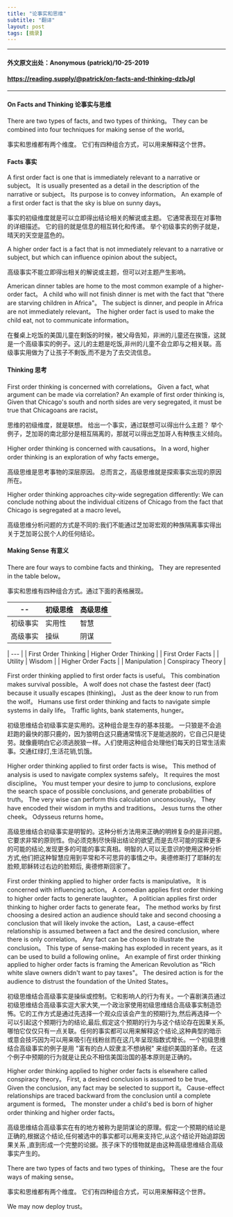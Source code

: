 ```yaml
---
title: "论事实和思维"
subtitle: "翻译"
layout: post
tags: [摘录]
---
```


---
#### 外文原文出处：Anonymous (patrick)/10-25-2019 

#### <https://reading.supply/@patrick/on-facts-and-thinking-dzbJgI>  
---
#### 

#### On Facts and Thinking 论事实与思维

There are two types of facts, and two types of thinking。 They can be combined into four techniques for making sense of the world。

事实和思维都有两个维度。 它们有四种组合方式，可以用来解释这个世界。
#### Facts 事实
A first order fact is one that is immediately relevant to a narrative or subject。 It is usually presented as a detail in the description of the narrative or subject。 Its purpose is to convey information。 An example of a first order fact is that the sky is blue on sunny days。

事实的初级维度就是可以立即得出结论相关的解说或主题。  它通常表现在对事物的详细描述。   它的目的就是信息的相互转化和传递。  举个初级事实的例子就是，晴天的天空是蓝色的。

A higher order fact is a fact that is not immediately relevant to a narrative or subject, but which can influence opinion about the subject。 

高级事实不能立即得出相关的解说或主题，但可以对主题产生影响。

 American dinner tables are home to the most common example of a higher-order fact。 A child who will not finish dinner is met with the fact that "there are starving children in Africa"。 The subject is dinner, and people in Africa are not immediately relevant。 The higher order fact is used to make the child eat, not to communicate information。

在餐桌上吃饭的美国儿童在剩饭的时候，被父母告知，非洲的儿童还在挨饿，这就是一个高级事实的例子。这儿的主题是吃饭,非州的儿童不会立即与之相关联。高级事实用做为了让孩子不剩饭,而不是为了去交流信息。
#### Thinking 思考
First order thinking is concerned with correlations。 Given a fact, what argument can be made via correlation? An example of first order thinking is, Given that Chicago's south and north sides are very segregated, it must be true that Chicagoans are racist。

思维的初级维度，就是联想。 给出一个事实，通过联想可以得出什么主题？ 举个例子，芝加哥的南北部分是相互隔离的，那就可以得出芝加哥人有种族主义倾向。

 Higher order thinking is concerned with causations。 In a word, higher order thinking is an exploration of why facts emerge。

高级思维是思考事物的深层原因。 总而言之，高级思维就是探索事实出现的原因所在。

 Higher order thinking approaches city-wide segregation differently: We can conclude nothing about the individual citizens of Chicago from the fact that Chicago is segregated at a macro level。

高级思维分析问题的方式是不同的:我们不能通过芝加哥宏观的种族隔离事实得出关于芝加哥公民个人的任何结论。

#### Making Sense 有意义
There are four ways to combine facts and thinking。 They are represented in the table below。

事实和思维有四种组合方式。通过下面的表格展现。

|    --  | 初级思维 | 高级思维 |   
|------|------|------|
| 初级事实 | 实用性  | 智慧   |   
| 高级事实 | 操纵   | 阴谋   |   



| --- |  | First Order Thinking     |  Higher Order Thinking  |
| First Order Facts  |   |  Utility  | Wisdom  |
| Higher Order Facts  |    |   Manipulation    |   Conspiracy Theory  |


 First order thinking applied to first order facts is useful。 This combination makes survival possible。 A wolf does not chase the fastest deer (fact) because it usually escapes (thinking)。 Just as the deer know to run from the wolf。 Humans use first order thinking and facts to navigate simple systems in daily life。 Traffic lights, bank statements, hunger。 

初级思维结合初级事实是实用的。这种组合是生存的基本技能。 一只狼是不会追赶跑的最快的那只鹿的，因为狼明白这只鹿通常情况下是能逃脱的，它自己只是徒劳。就像鹿明白它必须逃脱狼一样。人们使用这种组合处理他们每天的日常生活索事。交通红绿灯,生活花销,饥饿。

Higher order thinking applied to first order facts is wise。 This method of analysis is used to navigate complex systems safely。 It requires the most discipline。 You must temper your desire to jump to conclusions, explore the search space of possible conclusions, and generate probabilities of truth。 The very wise can perform this calculation unconsciously。 They have encoded their wisdom in myths and traditions。 Jesus turns the other cheek。 Odysseus returns home。

高级思维结合初级事实是明智的。这种分析方法用来正确的明辨复杂的是非问题。它要求非常的原则性。你必须克制尽快得出结论的欲望,而是去尽可能的探索更多的可能的结论,发现更多的可能的事实真相。明智的人可以无意识的使用这种分析方式,他们把这种智慧应用到平常和不可思异的事情之中。奥德修斯打了耶稣的左脸颊,耶稣转过右边的脸颊后, 奥德修斯回家了。

 First order thinking applied to higher order facts is manipulative。 It is concerned with influencing action。 A comedian applies first order thinking to higher order facts to generate laughter。 A politician applies first order thinking to higher order facts to generate fear。 The method works by first choosing a desired action an audience should take and second choosing a conclusion that will likely invoke the action。 Last, a cause-effect relationship is assumed between a fact and the desired conclusion, where there is only correlation。 Any fact can be chosen to illustrate the conclusion。 This type of sense-making has exploded in recent years, as it can be used to build a following online。 An example of first order thinking applied to higher order facts is framing the American Revolution as "Rich white slave owners didn't want to pay taxes"。 The desired action is for the audience to distrust the foundation of the United States。 

初级思维结合高级事实是操纵或控制。它和影响人的行为有关。一个喜剧演员通过初级思维结合高级事实逗大家大笑,一个政治家使用初级思维结合高级事实制造恐怖。它的工作方式是通过先选择一个观众应该会产生的预期行为,然后再选择一个可以引起这个预期行为的结论,最后,假定这个预期的行为与这个结论存在因果关系,哪怕它仅仅只有一点关联。任何的事实都可以用来解释这个结论,这种典型的暗示或意会技巧因为可以用来吸引在线粉丝而在这几年呈现指数式增长。一个初级思维结合高级事实的例子是用 "富有的白人奴隶主不想纳税" 来组织美国的革命。在这个例子中预期的行为就是让民众不相信美国治国的基本原则是正确的。

 Higher order thinking applied to higher order facts is elsewhere called conspiracy theory。 First, a desired conclusion is assumed to be true。 Given the conclusion, any fact may be selected to support it。 Cause-effect relationships are traced backward from the conclusion until a complete argument is formed。 The monster under a child's bed is born of higher order thinking and higher order facts。

高级思维结合高级事实在有的地方被称为是阴谋论的原理。假定一个预期的结论是正确的,根据这个结论,任何被选中的事实都可以用来支持它,从这个结论开始追踪因果关系 ,直到形成一个完整的论据。孩子床下的怪物就是由这种高级思维结合高级事实产生的。

 There are two types of facts and two types of thinking。 These are the four ways of making sense。 

事实和思维都有两个维度。 它们有四种组合方式，可以用来解释这个世界。

 We may now deploy trust。


